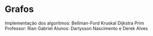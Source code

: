 # Grafos
Implementação dos algoritmos:
  Bellman-Ford
   Kruskal
   Dijkstra
   Prim
Professor: Rian Gabriel
Alunos: Darlysson Nascimento e Derek Alves
